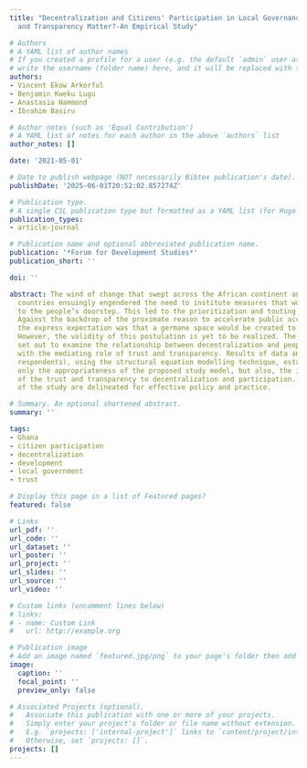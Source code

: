 ```yaml
---
title: "Decentralization and Citizens' Participation in Local Governance: Does Trust
  and Transparency Matter?-An Empirical Study"

# Authors
# A YAML list of author names
# If you created a profile for a user (e.g. the default `admin` user at `content/authors/admin/`), 
# write the username (folder name) here, and it will be replaced with their full name and linked to their profile.
authors:
- Vincent Ekow Arkorful
- Benjamin Kweku Lugu
- Anastasia Hammond
- Ibrahim Basiru

# Author notes (such as 'Equal Contribution')
# A YAML list of notes for each author in the above `authors` list
author_notes: []

date: '2021-05-01'

# Date to publish webpage (NOT necessarily Bibtex publication's date).
publishDate: '2025-06-01T20:52:02.857274Z'

# Publication type.
# A single CSL publication type but formatted as a YAML list (for Hugo requirements).
publication_types:
- article-journal

# Publication name and optional abbreviated publication name.
publication: '*Forum for Development Studies*'
publication_short: ''

doi: ''

abstract: The wind of change that swept across the African continent and other developing
  countries ensuingly engendered the need to institute measures that would bring government
  to the people’s doorstep. This led to the prioritization and touting of decentralization.
  Against the backdrop of the proximate reason to accelerate public access to government,
  the express expectation was that a germane space would be created to enhance participation.
  However, the validity of this postulation is yet to be realized. The study, therefore,
  set out to examine the relationship between decentralization and people’s participation,
  with the mediating role of trust and transparency. Results of data analysis (561
  respondents), using the structural equation modelling technique, established not
  only the appropriateness of the proposed study model, but also, the imperativeness
  of the trust and transparency to decentralization and participation. The implications
  of the study are delineated for effective policy and practice.

# Summary. An optional shortened abstract.
summary: ''

tags:
- Ghana
- citizen participation
- decentralization
- development
- local government
- trust

# Display this page in a list of Featured pages?
featured: false

# Links
url_pdf: ''
url_code: ''
url_dataset: ''
url_poster: ''
url_project: ''
url_slides: ''
url_source: ''
url_video: ''

# Custom links (uncomment lines below)
# links:
# - name: Custom Link
#   url: http://example.org

# Publication image
# Add an image named `featured.jpg/png` to your page's folder then add a caption below.
image:
  caption: ''
  focal_point: ''
  preview_only: false

# Associated Projects (optional).
#   Associate this publication with one or more of your projects.
#   Simply enter your project's folder or file name without extension.
#   E.g. `projects: ['internal-project']` links to `content/project/internal-project/index.md`.
#   Otherwise, set `projects: []`.
projects: []
---
```


